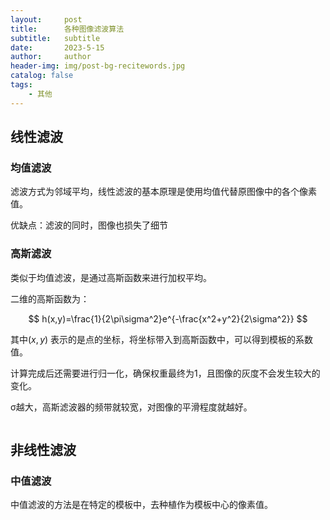 ```yaml
---
layout:     post
title:      各种图像滤波算法
subtitle:   subtitle
date:       2023-5-15
author:     author
header-img: img/post-bg-recitewords.jpg
catalog: false
tags:
    - 其他
---
```


## 线性滤波

### 均值滤波

滤波方式为邻域平均，线性滤波的基本原理是使用均值代替原图像中的各个像素值。

优缺点：滤波的同时，图像也损失了细节

### 高斯滤波

类似于均值滤波，是通过高斯函数来进行加权平均。

二维的高斯函数为：

$$
h(x,y)=\frac{1}{2\pi\sigma^2}e^{-\frac{x^2+y^2}{2\sigma^2}}
$$

其中$(x,y)$ 表示的是点的坐标，将坐标带入到高斯函数中，可以得到模板的系数值。

计算完成后还需要进行归一化，确保权重最终为1，且图像的灰度不会发生较大的变化。

σ越大，高斯滤波器的频带就较宽，对图像的平滑程度就越好。

<img title="" src="https://images2015.cnblogs.com/blog/439761/201702/439761-20170216214155582-1833428662.png" alt="" data-align="center">

## 非线性滤波

### 中值滤波

中值滤波的方法是在特定的模板中，去种植作为模板中心的像素值。